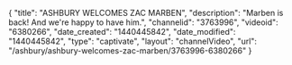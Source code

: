 {
    "title": "ASHBURY WELCOMES ZAC MARBEN",
    "description": "Marben is back! And we're happy to have him.",
    "channelid": "3763996",
    "videoid": "6380266",
    "date_created": "1440445842",
    "date_modified": "1440445842",
    "type": "captivate",
    "layout": "channelVideo",
    "url": "\/ashbury\/ashbury-welcomes-zac-marben\/3763996-6380266"
}